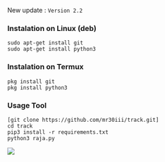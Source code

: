 New update :
```Version 2.2```

### Instalation on Linux (deb)
```
sudo apt-get install git
sudo apt-get install python3
```

### Instalation on Termux
```
pkg install git
pkg install python3
```

### Usage Tool
```
[git clone https://github.com/mr30iii/track.git]
cd track
pip3 install -r requirements.txt
python3 raja.py
```

<img src="https://files.catbox.moe/aytazf.jpg"/>
